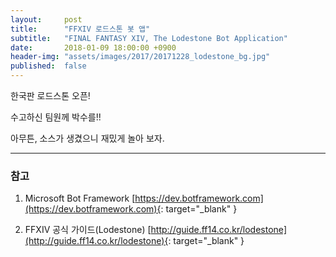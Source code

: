 ```yaml
---
layout:     post
title:      "FFXIV 로드스톤 봇 앱"
subtitle:   "FINAL FANTASY XIV, The Lodestone Bot Application"
date:       2018-01-09 18:00:00 +0900
header-img: "assets/images/2017/20171228_lodestone_bg.jpg"
published:  false
---
```


한국판 로드스톤 오픈!

수고하신 팀원께 박수를!!

아무튼, 소스가 생겼으니 재밌게 놀아 보자.

---

### 참고

1. Microsoft Bot Framework [https://dev.botframework.com](https://dev.botframework.com){: target="_blank" }

2. FFXIV 공식 가이드(Lodestone) [http://guide.ff14.co.kr/lodestone](http://guide.ff14.co.kr/lodestone){: target="_blank" }
